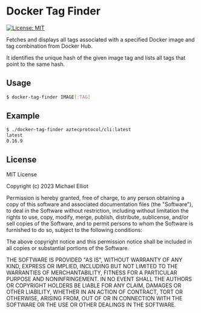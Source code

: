 # Docker Tag Finder

[![License: MIT](https://img.shields.io/badge/License-MIT-yellow.svg)](https://opensource.org/licenses/MIT)

Fetches and displays all tags associated with a specified Docker image and tag combination from Docker Hub.

It identifies the unique hash of the given image tag and lists all tags that point to the same hash.

## Usage

```sh
$ docker-tag-finder IMAGE[:TAG]
```

## Example

```sh
$ ./docker-tag-finder aztecprotocol/cli:latest
latest
0.16.9
```

## License

MIT License

Copyright (c) 2023 Michael Elliot

Permission is hereby granted, free of charge, to any person obtaining a copy
of this software and associated documentation files (the "Software"), to deal
in the Software without restriction, including without limitation the rights
to use, copy, modify, merge, publish, distribute, sublicense, and/or sell
copies of the Software, and to permit persons to whom the Software is
furnished to do so, subject to the following conditions:

The above copyright notice and this permission notice shall be included in all
copies or substantial portions of the Software.

THE SOFTWARE IS PROVIDED "AS IS", WITHOUT WARRANTY OF ANY KIND, EXPRESS OR
IMPLIED, INCLUDING BUT NOT LIMITED TO THE WARRANTIES OF MERCHANTABILITY,
FITNESS FOR A PARTICULAR PURPOSE AND NONINFRINGEMENT. IN NO EVENT SHALL THE
AUTHORS OR COPYRIGHT HOLDERS BE LIABLE FOR ANY CLAIM, DAMAGES OR OTHER
LIABILITY, WHETHER IN AN ACTION OF CONTRACT, TORT OR OTHERWISE, ARISING FROM,
OUT OF OR IN CONNECTION WITH THE SOFTWARE OR THE USE OR OTHER DEALINGS IN THE
SOFTWARE.
